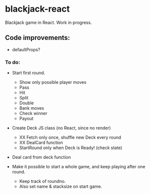 # blackjack-react
Blackjack game in React.
Work in progress.

## Code improvements:
- defaultProps?

### To do:
- Start first round.
  - Show only possible player moves
  - Pass
  - Hit
  - Split
  - Double
  - Bank moves
  - Check winner
  - Payout

- Create Deck JS class (no React, since no render)
  - XX Fetch only once, shuffle new Deck every round
  - XX DealCard function
  - StartRound only when Deck is Ready! (check state)

- Deal card from deck function

- Make it possible to start a whole game, and keep playing after one round.
  - Keep track of roundno.
  - Also set name & stacksize on start game.
